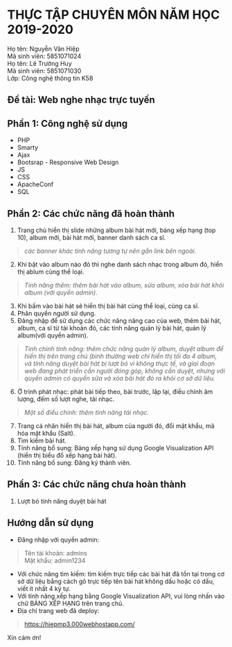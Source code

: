 # THỰC TẬP CHUYÊN MÔN NĂM HỌC 2019-2020
Họ tên: Nguyễn Văn Hiệp  
Mã sinh viên: 5851071024  
Họ tên: Lê Trường Huy  
Mã sinh viên: 5851071030  
Lớp: Công nghệ thông tin K58  
## Đề tài: Web nghe nhạc trực tuyến  
## Phần 1: Công nghệ sử dụng
- PHP
- Smarty
- Ajax
- Bootsrap - Responsive Web Design
- JS
- CSS
- ApacheConf
- SQL  
## Phần 2: Các chức năng đã hoàn thành
1. Trang chủ hiển thị slide những album bài hát mới, bảng xếp hạng (top 10), album mới, bài hát mới, banner danh sách ca sĩ.
> *các banner khác tính năng tương tự nên gắn link bên ngoài.*
2. Khi bật vào album nào đó thì nghe danh sách nhạc trong album đó, hiển thị ablum cùng thể loại.
> *Tính năng thêm: thêm bài hát vào album, sửa album, xóa bài hát khỏi album (với quyền admin).*
3. Khi bấm vào bài hát sẽ hiển thị bài hát cùng thể loại, cùng ca sĩ.
4. Phân quyền người sử dụng.
5. Đăng nhập để sử dụng các chức năng nâng cao của web, thêm bài hát, album, ca sĩ từ tài khoản đó, các tính năng quản lý bài hát, quản lý album(với quyền admin).
> *Tinh chỉnh tính năng: thêm chức năng quản lý album, duyệt album để hiển thị trên trang chủ (bình thường web chỉ hiển thị tối đa 4 album, và tính năng duyệt bài hát bị lượt bỏ vì không thực tế, và giai đoạn web đang phát triển cần người đóng góp, không cần duyệt, nhưng với quyền admin có quyền sửa và xóa bài hát đó ra khỏi cơ sở dữ liệu.*
6. Ở trình phát nhạc: phát bài tiếp theo, bài trước, lặp lại, điều chỉnh âm lượng, đếm số lượt nghe, tải nhạc.
> *Một số điều chỉnh: thêm tính năng tải nhạc.*
7. Trang cá nhân hiển thị bài hát, album của người đó, đổi mật khẩu, mã hóa mật khẩu (Salt).
8. Tìm kiếm bài hát.
9. Tính năng bổ sung: Bảng xếp hạng sử dụng Google Visualization API (hiển thị biểu đồ xếp hạng bài hát).
10. Tính năng bổ sung: Đăng ký thành viên.  
## Phần 3: Các chức năng chưa hoàn thành
1. Lượt bỏ tính năng duyệt bài hát  
## Hướng dẫn sử dụng
- Đăng nhập với quyền admin:
> Tên tài khoản: admins  
> Mật khẩu: admin1234
- Với chức năng tìm kiếm: tìm kiếm trực tiếp các bài hát đã tồn tại trong cơ sở dữ liệu bằng cách gõ trực tiếp tên bài hát không dấu hoặc có dấu, viết ít nhất 4 ký tự.
- Với tính năng xếp hạng bằng Google Visualization API, vui lòng nhấn vào chữ BẢNG XẾP HẠNG trên trang chủ.
- Địa chỉ trang web đã deploy:
> https://hiepmp3.000webhostapp.com/

Xin cám ơn!
